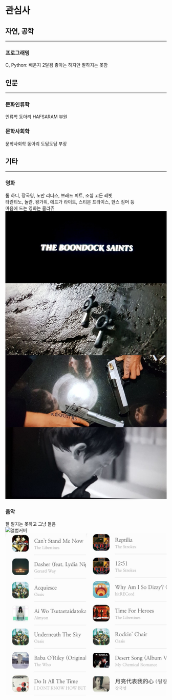 # 관심사
## 자연, 공학
---
### 프로그래밍
C, Python: 배운지 2달됨 좋아는 하지만 잘하지는 못함  
## 인문
---
### 문화인류학
인류학 동아리 HAFSARAM 부원
### 문학사회학
문학사회학 동아리 도담도담 부장

## 기타
---
### 영화
톰 하디, 장국영, 노만 리더스, 브래드 피트, 조셉 고든 레빗  
타란티노, 놀란, 왕가위, 에드가 라이트, 스티븐 프라이스, 한스 짐머 등  
마음에 드는 영화는 콜라쥬  
![분닥세인트](/assets/images/20210211_223702.jpg)  
### 음악
잘 알지는 못하고 그냥 들음  
![앨범커버](/assets/images/20210513_105210.jpg)  
![자주듣는곡](/assets/images/20210513_104123.jpg)
